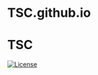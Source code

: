 # TSC.github.io
<h1>TSC</h1>

<a href=""><img src="" alt="License"></a>

<p align="left"> 
  <img src="" alt="" />
  

<a href=""><img src=""/></a>
